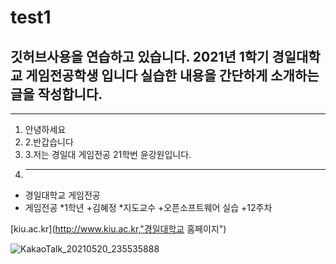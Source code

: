 
# test1
깃허브사용을 연습하고 있습니다.
2021년 1학기 경일대학교 게임전공학생 입니다
실습한 내용을 간단하게 소개하는 글을 작성합니다.
--- 
- - - 
1. 안녕하세요
2. 2.반갑습니다
3. 3.저는 경일대 게임전공 21학번 윤강원입니다.
4. - - -
+ 경일대학교 게임전공
+ 게임전공
*1학년
+김혜정
*지도교수
+오픈소프트웨어 실습 
+12주차
 
 [kiu.ac.kr](http://www.kiu.ac.kr,"경일대학교 홈페이지")
 
 ![KakaoTalk_20210520_235535888](https://user-images.githubusercontent.com/83428358/119002018-76eff580-b9c7-11eb-8d88-4f3d6274a99d.jpg)
 
 
